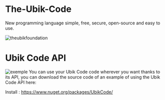 # The-Ubik-Code
New programming language simple, free, secure, open-source and easy to use.


![theubikfoundation](https://user-images.githubusercontent.com/48599437/103389307-65887880-4b0e-11eb-9c2e-a67a7e2eb7ca.png)

# Ubik Code API
![exemple](https://user-images.githubusercontent.com/48599437/103389670-9073cc00-4b10-11eb-9e39-27760e211261.png)
You can use your Ubik Code code wherever you want thanks to its API, you can download the source code of an example of using the Ubik Code API here:

Install : https://www.nuget.org/packages/UbikCode/
